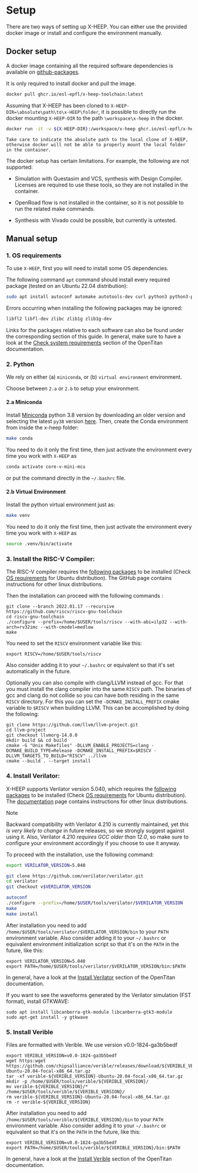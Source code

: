 # Setup

There are two ways of setting up X-HEEP. You can either use the provided docker image or install and configure the environment manually.

## Docker setup

A docker image containing all the required software dependencies is available on [github-packages](https://github.com/orgs/esl-epfl/packages/container/package/x-heep-toolchain).

It is only required to install docker and pull the image.

```bash
docker pull ghcr.io/esl-epfl/x-heep-toolchain:latest
```

Assuming that X-HEEP has been cloned to `X-HEEP-DIR=\absolute\path\to\x-HEEP\folder`, it is possible to directly run the docker mounting `X-HEEP-DIR` to the path `\workspace\x-heep` in the docker.

```bash
docker run -it -v ${X-HEEP-DIR}:/workspace/x-heep ghcr.io/esl-epfl/x-heep-toolchain
```

```{warning}
Take care to indicate the absolute path to the local clone of X-HEEP, otherwise docker will not be able to properly mount the local folder in the container.
```

The docker setup has certain limitations. For example, the following are not supported:

- Simulation with Questasim and VCS, synthesis with Design Compiler. Licenses are required to use these tools, so they are not installed in the container.

- OpenRoad flow is not installed in the container, so it is not possible to run the related make commands.

- Synthesis with Vivado could be possible, but currently is untested.

## Manual setup

### 1. OS requirements

To use `X-HEEP`, first you will need to install some OS dependencies.

The following command `apt` command should install every required package (tested on an Ubuntu 22.04 distribution):
```bash
sudo apt install autoconf automake autotools-dev curl python3 python3-pip python3-tomli libmpc-dev libmpfr-dev libgmp-dev gawk build-essential bison flex texinfo gperf libtool patchutils bc zlib1g-dev libexpat-dev ninja-build git cmake libglib2.0-dev libslirp-dev help2man perl make g++ libfl2 libfl-dev zlibc zlib1g zlib1g-dev ccache mold libgoogle-perftools-dev numactl
```

Errors occurring when installing the following packages may be ignored:
```bash
libfl2 libfl-dev zlibc zlib1g zlib1g-dev
```

Links for the packages relative to each software can also be found under the corresponding section of this guide. In general, make sure to have a look at the [Check system requirements](https://opentitan.org/book/doc/getting_started/index.html) section of the OpenTitan documentation.

### 2. Python

We rely on either (a) `miniconda`, or (b) `virtual environment` environment.

Choose between `2.a` or `2.b` to setup your environment.

#### 2.a Miniconda

Install [Miniconda](https://www.anaconda.com/docs/getting-started/miniconda/install#quickstart-install-instructions) python 3.8 version by downloading an older version and selecting the latest `py38` version [here](https://repo.anaconda.com/miniconda/). Then, create the Conda environment from inside the x-heep folder:

```bash
make conda
```

You need to do it only the first time, then just activate the environment every time you work with `X-HEEP` as

```bash
conda activate core-v-mini-mcu
```
or put the command directly in the `~/.bashrc` file.

#### 2.b Virtual Environment

Install the python virtual environment just as:

```bash
make venv
```

You need to do it only the first time, then just activate the environment every time you work with `X-HEEP` as

```bash
source .venv/bin/activate
```

### 3. Install the RISC-V Compiler:

The RISC-V compiler requires the [following packages](https://github.com/riscv-collab/riscv-gnu-toolchain) to be installed (Check [OS requirements](#1-os-requirements) for Ubuntu distribution). The GitHub page contains instructions for other linux distributions.

Then the installation can proceed with the following commands :
```
git clone --branch 2022.01.17 --recursive https://github.com/riscv/riscv-gnu-toolchain
cd riscv-gnu-toolchain
./configure --prefix=/home/$USER/tools/riscv --with-abi=ilp32 --with-arch=rv32imc --with-cmodel=medlow
make
```
You need to set the `RISCV` environment variable like this:

```
export RISCV=/home/$USER/tools/riscv
```
Also consider adding it to your `~/.bashrc` or equivalent so that it's set automatically in the future. 

Optionally you can also compile with clang/LLVM instead of gcc. For that you must install the clang compiler into the same `RISCV` path. The binaries of gcc and clang do not collide so you can have both residing in the same `RISCV` directory. For this you can set the `-DCMAKE_INSTALL_PREFIX` cmake variable to `$RISCV` when building LLVM. This can be accomplished by doing the following:

```
git clone https://github.com/llvm/llvm-project.git
cd llvm-project
git checkout llvmorg-14.0.0
mkdir build && cd build
cmake -G "Unix Makefiles" -DLLVM_ENABLE_PROJECTS=clang -DCMAKE_BUILD_TYPE=Release -DCMAKE_INSTALL_PREFIX=$RISCV -DLLVM_TARGETS_TO_BUILD="RISCV" ../llvm
cmake --build . --target install
```

### 4. Install Verilator:

X-HEEP supports Verilator version 5.040, which requires the [following packages](https://verilator.org/guide/latest/install.html) to be installed (Check [OS requirements](#1-os-requirements) for Ubuntu distribution). The [documentation](https://verilator.org/guide/latest/install.html) page contains instructions for other linux distributions. 

> [!Note]
> Backward compatibility with Verilator 4.210 is currently maintained, yet _this is very likely to change_ in future releases, so we strongly suggest against using it. Also, Verilator 4.210 _requires GCC older than 12.0_, so make sure to configure your environment accordingly if you choose to use it anyway.

To proceed with the installation, use the following command:

```bash
export VERILATOR_VERSION=5.040

git clone https://github.com/verilator/verilator.git
cd verilator
git checkout v$VERILATOR_VERSION

autoconf
./configure --prefix=/home/$USER/tools/verilator/$VERILATOR_VERSION
make
make install
```

After installation you need to add `/home/$USER/tools/verilator/$VERILATOR_VERSION/bin` to your `PATH` environment variable. Also consider adding it to your `~/.bashrc` or equivalent environment initialization script so that it's on the `PATH` in the future, like this:

```
export VERILATOR_VERSION=5.040
export PATH=/home/$USER/tools/verilator/$VERILATOR_VERSION/bin:$PATH
```

In general, have a look at the [Install Verilator](https://opentitan.org/book/doc/getting_started/setup_verilator.html) section of the OpenTitan documentation.

If you want to see the waveforms generated by the Verilator simulation (FST format), install GTKWAVE:

```
sudo apt install libcanberra-gtk-module libcanberra-gtk3-module
sudo apt-get install -y gtkwave
```

### 5. Install Verible

Files are formatted with Verible. We use version v0.0-1824-ga3b5bedf

```
export VERIBLE_VERSION=v0.0-1824-ga3b5bedf
wget https:wget https://github.com/chipsalliance/verible/releases/download/${VERIBLE_VERSION}/verible-${VERIBLE_VERSION}-Ubuntu-20.04-focal-x86_64.tar.gz
tar -xf verible-${VERIBLE_VERSION}-Ubuntu-20.04-focal-x86_64.tar.gz
mkdir -p /home/$USER/tools/verible/${VERIBLE_VERSION}/
mv verible-${VERIBLE_VERSION}/* /home/$USER/tools/verible/${VERIBLE_VERSION}/
rm verible-${VERIBLE_VERSION}-Ubuntu-20.04-focal-x86_64.tar.gz
rm -r verible-${VERIBLE_VERSION}
```

After installation you need to add `/home/$USER/tools/verible/${VERIBLE_VERSION}/bin` to your `PATH` environment variable. Also consider adding it to your `~/.bashrc` or equivalent so that it's on the `PATH` in the future, like this:

```
export VERIBLE_VERSION=v0.0-1824-ga3b5bedf
export PATH=/home/$USER/tools/verible/${VERIBLE_VERSION}/bin:$PATH
```

In general, have a look at the [Install Verible](https://opentitan.org/book/doc/getting_started/index.html#step-7a-install-verible-optional) section of the OpenTitan documentation.
